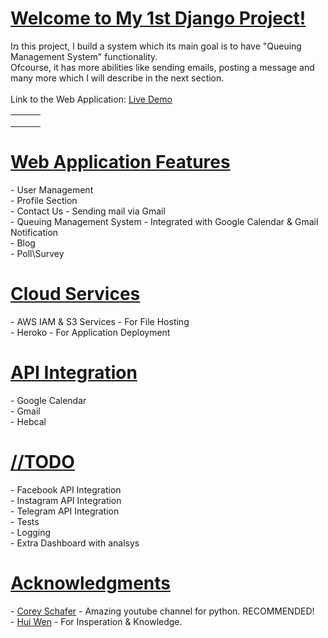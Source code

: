 

<h1><u>Welcome to My 1st Django Project!</u></h1>
<p>
Iמ this project, I build a system which its main goal is to have "Queuing Management System" functionality.<br>
Ofcourse, it has more abilities like sending emails, posting a message and many more which I will describe in the next section.
<br><br>
Link to the Web Application: <a href="https://mynailsapp.herokuapp.com/">Live Demo</a>
</p>
<table>
    <tr>
            <td><img src="https://github.com/natylaza89/my-django-project/blob/master/images/main.png" alt=""></td>
            <td><img src="https://github.com/natylaza89/my-django-project/blob/master/images/contact_us.png" alt=""></td>
            <td><img src="https://github.com/natylaza89/my-django-project/blob/master/images/aboutus.png" alt=""></td>
    </tr>
        <tr>
            <td><img src="https://github.com/natylaza89/my-django-project/blob/master/images/calendar_treatments.png" alt=""></td>
            <td><img src="https://github.com/natylaza89/my-django-project/blob/master/images/day_treatment.png" alt=""></td>
            <td><img src="https://github.com/natylaza89/my-django-project/blob/master/images/my_treatments.png" alt=""></td>
    </tr>
        <tr>
            <td><img src="https://github.com/natylaza89/my-django-project/blob/master/images/email_cancelation_notification.png" alt=""></td>
            <td><img src="https://github.com/natylaza89/my-django-project/blob/master/images/email_notification.png" alt=""></td>
            <td><img src="https://github.com/natylaza89/my-django-project/blob/master/images/google_calendar.png" alt=""></td>
    </tr>
</table>

<h1><u>Web Application Features</u></h1>
<p>
- User Management <br>
- Profile Section <br>
- Contact Us - Sending mail via Gmail <br>
- Queuing Management System - Integrated with Google Calendar & Gmail Notification <br>
- Blog <br>
- Poll\Survey <br>
</p>

<h1><u>Cloud Services</u></h1>
<p>
- AWS IAM & S3 Services - For File Hosting <br>
- Heroko - For Application Deployment <br>
</p>


<h1><u>API Integration</u></h1>
<p>
- Google Calendar <br>
- Gmail <br>
- Hebcal <br>
</p>

<h1><u>//TODO</u></h1>
<p>
- Facebook API Integration <br>
- Instagram API Integration <br>
- Telegram API Integration <br>
- Tests <br>
- Logging <br>
- Extra Dashboard with analsys <br>
</p>

<h1><u>Acknowledgments</u></h1>
<p>
- <a href="https://www.youtube.com/channel/UCCezIgC97PvUuR4_gbFUs5g">Corey Schafer</a> - Amazing youtube channel for python. RECOMMENDED! <br>
- <a href="https://github.com/huiwenhw/django-calendar">Hui Wen</a> - For Insperation & Knowledge. <br>
</p>


